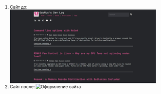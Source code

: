 1. Сайт до:
   ![Демо темы](https://github.com/nasirdn/porthugo/blob/main/report-assets/demo.jpg)
2. Сайт после:
   ![Оформление сайта](st.png)
